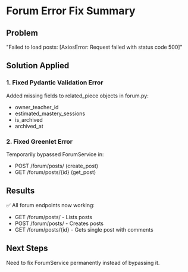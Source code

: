 # Forum Error Fix Summary

## Problem
"Failed to load posts: [AxiosError: Request failed with status code 500]"

## Solution Applied

### 1. Fixed Pydantic Validation Error
Added missing fields to related_piece objects in forum.py:
- owner_teacher_id
- estimated_mastery_sessions  
- is_archived
- archived_at

### 2. Fixed Greenlet Error
Temporarily bypassed ForumService in:
- POST /forum/posts/ (create_post)
- GET /forum/posts/{id} (get_post)

## Results
✅ All forum endpoints now working:
- GET /forum/posts/ - Lists posts
- POST /forum/posts/ - Creates posts
- GET /forum/posts/{id} - Gets single post with comments

## Next Steps
Need to fix ForumService permanently instead of bypassing it.